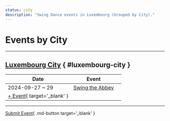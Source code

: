 ```yaml
---
status: city
description: "Swing Dance events in Luxembourg (Grouped by City)."
---
```


# Events by City

---

## <a id=luxembourg-city></a>[Luxembourg City](#luxembourg-city) { #luxembourg-city }

| Date | Event | |
| --- | --- | --- |
| 2024-09-27 ~ 29 | [Swing the Abbey](swing-the-abbey-2024.md) |  |
| [+ Event](https://github.com/swingdance/events/issues/new?assignees=&labels=add+event&projects=&template=02-add_entity.yml&title=%5B2024%2Flu%5D%20%3CName%3E&region=lu&province=Luxembourg%20City&city=Luxembourg%20City&org_id=&date_starts=2024-&date_ends=2024-){ target='_blank' }

---

[Submit Event](https://github.com/swingdance/events/issues/new?assignees=&labels=add+event&projects=&template=02-add_entity.yml&title=%5Blu%5D%20%3CName%3E&region=lu&province=&city=&org_id=2024){ .md-button target='_blank' }
